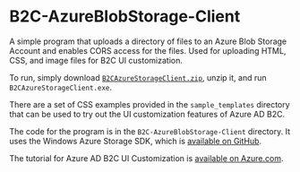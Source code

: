 # B2C-AzureBlobStorage-Client
A simple program that uploads a directory of files to an Azure Blob Storage Account and enables CORS access for the files.  Used for uploading HTML, CSS, and image files for B2C UI customization.

To run, simply download [`B2CAzureStorageClient.zip`](https://github.com/azureadsamples/b2c-azureblobstorage-client/raw/master/B2CAzureStorageClient.zip), unzip it, and run `B2CAzureStorageClient.exe`.

There are a set of CSS examples provided in the `sample_templates` directory that can be used to try out the UI customization features of Azure AD B2C.

The code for the program is in the `B2C-AzureBlobStorage-Client` directory.  It uses the Windows Azure Storage SDK, which is [available on GitHub](https://github.com/Azure/azure-storage-net).

The tutorial for Azure AD B2C UI Customization is [available on Azure.com](https://azure.microsoft.com/documentation/articles/active-directory-b2c-reference-ui-customization-helper-tool).
